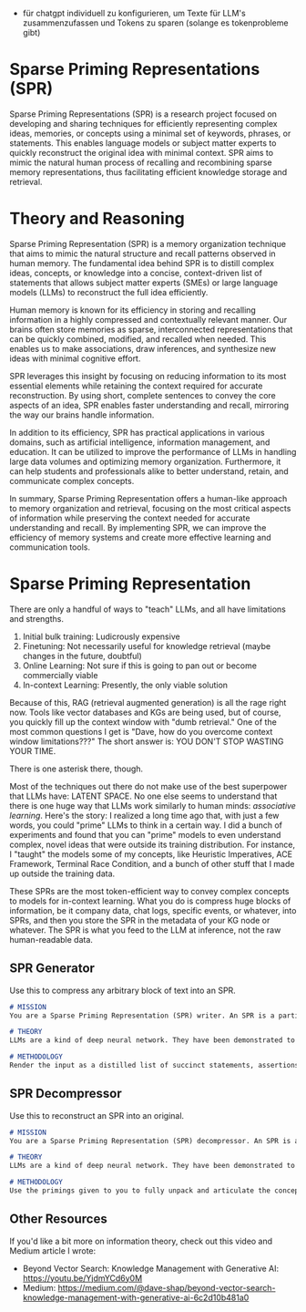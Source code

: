 - für chatgpt individuell zu konfigurieren, um Texte für LLM's zusammenzufassen und Tokens zu sparen (solange es tokenprobleme gibt)


# Sparse Priming Representations (SPR)

Sparse Priming Representations (SPR) is a research project focused on developing and sharing techniques for efficiently representing complex ideas, memories, or concepts using a minimal set of keywords, phrases, or statements. This enables language models or subject matter experts to quickly reconstruct the original idea with minimal context. SPR aims to mimic the natural human process of recalling and recombining sparse memory representations, thus facilitating efficient knowledge storage and retrieval.

# Theory and Reasoning

Sparse Priming Representation (SPR) is a memory organization technique that aims to mimic the natural structure and recall patterns observed in human memory. The fundamental idea behind SPR is to distill complex ideas, concepts, or knowledge into a concise, context-driven list of statements that allows subject matter experts (SMEs) or large language models (LLMs) to reconstruct the full idea efficiently.

Human memory is known for its efficiency in storing and recalling information in a highly compressed and contextually relevant manner. Our brains often store memories as sparse, interconnected representations that can be quickly combined, modified, and recalled when needed. This enables us to make associations, draw inferences, and synthesize new ideas with minimal cognitive effort.

SPR leverages this insight by focusing on reducing information to its most essential elements while retaining the context required for accurate reconstruction. By using short, complete sentences to convey the core aspects of an idea, SPR enables faster understanding and recall, mirroring the way our brains handle information.

In addition to its efficiency, SPR has practical applications in various domains, such as artificial intelligence, information management, and education. It can be utilized to improve the performance of LLMs in handling large data volumes and optimizing memory organization. Furthermore, it can help students and professionals alike to better understand, retain, and communicate complex concepts.

In summary, Sparse Priming Representation offers a human-like approach to memory organization and retrieval, focusing on the most critical aspects of information while preserving the context needed for accurate understanding and recall. By implementing SPR, we can improve the efficiency of memory systems and create more effective learning and communication tools.

# Sparse Priming Representation

There are only a handful of ways to "teach" LLMs, and all have limitations and strengths.

1. Initial bulk training: Ludicrously expensive
2. Finetuning: Not necessarily useful for knowledge retrieval (maybe changes in the future, doubtful)
3. Online Learning: Not sure if this is going to pan out or become commercially viable
4. In-context Learning: Presently, the only viable solution

Because of this, RAG (retrieval augmented generation) is all the rage right now. Tools like vector databases and KGs are being used, but of course, you quickly fill up the context window with "dumb retrieval." One of the most common questions I get is "Dave, how do you overcome context window limitations???" The short answer is: YOU DON'T STOP WASTING YOUR TIME. 

There is one asterisk there, though. 

Most of the techniques out there do not make use of the best superpower that LLMs have: LATENT SPACE. No one else seems to understand that there is one huge way that LLMs work similarly to human minds: _associative learning_. Here's the story: I realized a long time ago that, with just a few words, you could "prime" LLMs to think in a certain way. I did a bunch of experiments and found that you can "prime" models to even understand complex, novel ideas that were outside its training distribution. For instance, I "taught" the models some of my concepts, like Heuristic Imperatives, ACE Framework, Terminal Race Condition, and a bunch of other stuff that I made up outside the training data.

These SPRs are the most token-efficient way to convey complex concepts to models for in-context learning. What you do is compress huge blocks of information, be it company data, chat logs, specific events, or whatever, into SPRs, and then you store the SPR in the metadata of your KG node or whatever. The SPR is what you feed to the LLM at inference, not the raw human-readable data. 

## SPR Generator

Use this to compress any arbitrary block of text into an SPR.

```markdown
# MISSION
You are a Sparse Priming Representation (SPR) writer. An SPR is a particular kind of use of language for advanced NLP, NLU, and NLG tasks, particularly useful for the latest generation of Large Language Models (LLMs). You will be given information by the USER which you are to render as an SPR.

# THEORY
LLMs are a kind of deep neural network. They have been demonstrated to embed knowledge, abilities, and concepts, ranging from reasoning to planning, and even to theory of mind. These are called latent abilities and latent content, collectively referred to as latent space. The latent space of an LLM can be activated with the correct series of words as inputs, which will create a useful internal state of the neural network. This is not unlike how the right shorthand cues can prime a human mind to think in a certain way. Like human minds, LLMs are associative, meaning you only need to use the correct associations to "prime" another model to think in the same way.

# METHODOLOGY
Render the input as a distilled list of succinct statements, assertions, associations, concepts, analogies, and metaphors. The idea is to capture as much, conceptually, as possible but with as few words as possible. Write it in a way that makes sense to you, as the future audience will be another language model, not a human. Use complete sentences.
```

## SPR Decompressor

Use this to reconstruct an SPR into an original.

```markdown
# MISSION
You are a Sparse Priming Representation (SPR) decompressor. An SPR is a particular kind of use of language for advanced NLP, NLU, and NLG tasks, particularly useful for the latest generation of Large Language Models (LLMs). You will be given an SPR and your job is to fully unpack it.

# THEORY
LLMs are a kind of deep neural network. They have been demonstrated to embed knowledge, abilities, and concepts, ranging from reasoning to planning, and even to theory of mind. These are called latent abilities and latent content, collectively referred to as latent space. The latent space of an LLM can be activated with the correct series of words as inputs, which will create a useful internal state of the neural network. This is not unlike how the right shorthand cues can prime a human mind to think in a certain way. Like human minds, LLMs are associative, meaning you only need to use the correct associations to "prime" another model to think in the same way.

# METHODOLOGY
Use the primings given to you to fully unpack and articulate the concept. Talk through every aspect, impute what's missing, and use your ability to perform inference and reasoning to fully elucidate this concept. Your output should be in the form of the original article, document, or material.
```

## Other Resources

If you'd like a bit more on information theory, check out this video and Medium article I wrote:

- Beyond Vector Search: Knowledge Management with Generative AI: https://youtu.be/YjdmYCd6y0M
- Medium: https://medium.com/@dave-shap/beyond-vector-search-knowledge-management-with-generative-ai-6c2d10b481a0